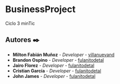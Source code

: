 # BusinessProject
Ciclo 3 minTic


## Autores ✒️

* **Milton Fabián Muñoz** - *Developer* - [villanuevand](https://github.com/livemilton)
* **Brandon Ospino** - *Developer* - [fulanitodetal](https://github.com/BaoaTech)
* **Jairo Florez** - *Developer* - [fulanitodetal](https://github.com/JairoFlorez96)
* **Cristian García** - *Developer* - [fulanitodetal](https://github.com/CristianGarci42022)
* **John James** - *Developer* - [fulanitodetal](https://github.com/ospinajohn)
